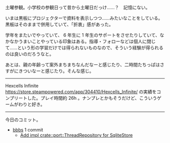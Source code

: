 土曜参観。小学校の参観日って昔から土曜日だっけ……？　記憶にない。

いまは黒板にプロジェクターで資料を表示しつつ……みたいなことをしている。黒板はそのままで併用していて、「折衷」感があった。

学年をまたいでやっていて、 6 年生に 1 年生のサポートをさせたりしていて、なかなかうまいことやっている印象はある。指導・フォローなどは個人に閉じて……という形の学習だけでは得られないものなので、そういう経験が得られるのは良いのだろうなと。

あとは、親の年齢って案外まちまちなんだなーと感じたり、二時間たちっぱはさすがにきついなーと感じたり。そんな感じ。

---

Hexcells Infinite <https://store.steampowered.com/app/304410/Hexcells_Infinite/> の実績をコンプリートした。プレイ時間約 26h 。ナンプレとかもそうだけど、こういうゲームがわりと好き。

---

今日のコミット。

- [bbbs](https://github.com/bouzuya/bbbs) 1 commit
  - [Add impl crate::port::ThreadRepository for SqliteStore](https://github.com/bouzuya/bbbs/commit/8973e76c330eba5fb0eec985584a68733839949d)

